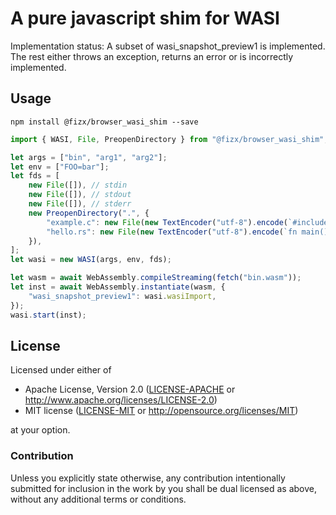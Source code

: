 # A pure javascript shim for WASI

Implementation status: A subset of wasi_snapshot_preview1 is implemented. The rest either throws an exception, returns an error or is incorrectly implemented.

## Usage

```
npm install @fizx/browser_wasi_shim --save
```

```javascript
import { WASI, File, PreopenDirectory } from "@fizx/browser_wasi_shim";

let args = ["bin", "arg1", "arg2"];
let env = ["FOO=bar"];
let fds = [
    new File([]), // stdin
    new File([]), // stdout
    new File([]), // stderr
    new PreopenDirectory(".", {
        "example.c": new File(new TextEncoder("utf-8").encode(`#include "a"`)),
        "hello.rs": new File(new TextEncoder("utf-8").encode(`fn main() { println!("Hello World!"); }`)),
    }),
];
let wasi = new WASI(args, env, fds);

let wasm = await WebAssembly.compileStreaming(fetch("bin.wasm"));
let inst = await WebAssembly.instantiate(wasm, {
    "wasi_snapshot_preview1": wasi.wasiImport,
});  
wasi.start(inst);
```

## License

Licensed under either of

  * Apache License, Version 2.0 ([LICENSE-APACHE](LICENSE-APACHE) or
    http://www.apache.org/licenses/LICENSE-2.0)
  * MIT license ([LICENSE-MIT](LICENSE-MIT) or
    http://opensource.org/licenses/MIT)

at your option.

### Contribution

Unless you explicitly state otherwise, any contribution intentionally submitted
for inclusion in the work by you shall be dual licensed as above, without any
additional terms or conditions.
